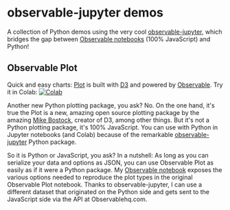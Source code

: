 
# observable-jupyter demos

A collection of Python demos using the very cool 
[observable-jupyter](https://github.com/thomasballinger/observable-jupyter),
which bridges the gap between [Observable notebooks](http://observablehq.com) (100% JavaScript) and Python!

## Observable Plot

Quick and easy charts: [Plot](https://observablehq.com/@observablehq/plot) is built with 
[D3](https://github.com/d3/d3#d3-data-driven-documents) and powered by 
[Observable](http://observablehq.com).
Try it in Colab: [![Colab](https://colab.research.google.com/assets/colab-badge.svg)](https://colab.research.google.com/github/pbogden/observable-jupyter-demos/blob/master/notebooks/observable_plot.ipynb)

Another new Python plotting package, you ask? No. On the one hand, it's true the Plot is a new, amazing open source 
plotting package by the amazing [Mike Bostock](https://observablehq.com/@mbostock), 
creator of D3, among other things.
But it's not a Python plotting package, it's 100% JavaScript.
You can use with Python in Jupyter notebooks (and Colab) because of the remarkable 
[observable-jupyter](https://github.com/thomasballinger/observable-jupyter) Python package.

So it is Python or JavaScript, you ask? In a nutshell: As long as you can serialize your data and options as JSON, 
you can use Observable Plot as easily as if it were a Python package. 
My [Observable notebook](https://observablehq.com/@pbogden/observable-plot-jupyter) exposes the various options 
needed to reproduce the plot types in the original Observable Plot notebook. 
Thanks to observable-jupyter, I can use a different dataset that originated on the Python side and gets
sent to the JavaScript side via the API at Observablehq.com.
